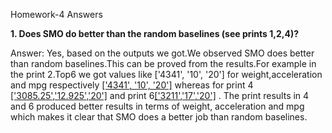 Homework-4 Answers

**1. Does SMO do better than the random baselines (see prints 1,2,4)?**

Answer: Yes, based on the outputs we got.We observed SMO does better than random baselines.This can be proved from the results.For example in the print 2.Top6 we got values like ['4341', '10', '20'] for weight,acceleration and mpg respectively [['4341', '10', '20']](https://github.com/RatishkumarS/NCSU-CSC-591-021-Group-21/blob/main/hw/w4/out/w4.out#L189) whereas for print 4 [['3085.25','12.925','20']](https://github.com/RatishkumarS/NCSU-CSC-591-021-Group-21/blob/main/hw/w4/out/w4.out#L192) and print 6[['3211','17','20']](https://github.com/RatishkumarS/NCSU-CSC-591-021-Group-21/blob/main/hw/w4/out/w4.out#L212) . The print results in 4 and 6 produced better results in terms of weight, acceleration and mpg which makes it clear that SMO does a better job than random baselines.
